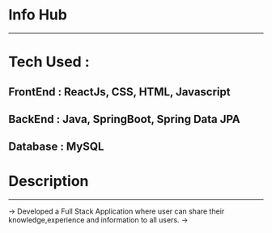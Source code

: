 # Info Hub
-------------------
# Tech Used :
FrontEnd : ReactJs, CSS, HTML, Javascript
------
BackEnd : Java, SpringBoot, Spring Data JPA
-----
Database : MySQL
------------------
# Description
-----------------
-> Developed a Full Stack Application where user can share their knowledge,experience and information to all users.
-> 
